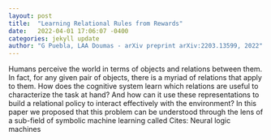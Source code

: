 ```yaml
---
layout: post
title:  "Learning Relational Rules from Rewards"
date:   2022-04-01 17:06:07 -0400
categories: jekyll update
author: "G Puebla, LAA Doumas - arXiv preprint arXiv:2203.13599, 2022"
---
```

Humans perceive the world in terms of objects and relations between them. In fact, for any given pair of objects, there is a myriad of relations that apply to them. How does the cognitive system learn which relations are useful to characterize the task at hand? And how can it use these representations to build a relational policy to interact effectively with the environment? In this paper we proposed that this problem can be understood through the lens of a sub-field of symbolic machine learning called Cites: Neural logic machines